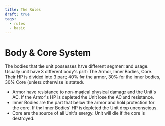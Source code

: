 ```yaml
---
title: The Rules
draft: true
tags:
  - rules
  - basic
---
```


# Body & Core System
The bodies that the unit possesses have different segment and usage. Usually unit have 3 different body's part: The Armor, Inner Bodies, Core. Their HP is divided into 3 part; 40% for the armor, 30% for the inner bodies, 30% Core (unless otherwise is stated).
- Armor have resistance to non-magical physical damage and the Unit's AC. If the Armor's HP is depleted the Unit lose the AC and resistance.
- Inner Bodies are the part that below the armor and hold protection for the core. If the Inner Bodies' HP is depleted the Unit drop unconscious. 
- Core are the source of all Unit's energy. Unit will die if the core is destroyed. 